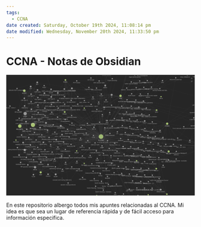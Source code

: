 ```yaml
---
tags:
  - CCNA
date created: Saturday, October 19th 2024, 11:08:14 pm
date modified: Wednesday, November 20th 2024, 11:33:50 pm
---
```

# CCNA - Notas de Obsidian

![](_anexos_/new_image_readme_0824.png)

En este repositorio albergo todos mis apuntes relacionadas al CCNA. Mi idea es que sea un lugar de referencia rápida y de fácil acceso para información especifica.


